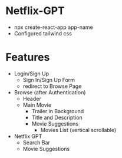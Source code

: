 # Netflix-GPT

- npx create-react-app app-name
- Configured tailwind css

# Features
- Login/Sign Up
    - Sign In/Sign Up Form
    - redirect to Browse Page
- Browse (after Authentication)
    - Header
    - Main Movie
        - Trailer in Background
        - Title and Description
        - Movie Suggestions
            - Movies List (vertical scrollable)
- Netflix GPT
    - Search Bar
    - Movie Suggestions